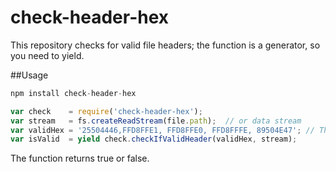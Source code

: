 
# check-header-hex

This repository checks for valid file headers; the function is a generator, so you need to yield.

##Usage



```js
npm install check-header-hex

var check    = require('check-header-hex');
var stream   = fs.createReadStream(file.path);  // or data stream
var validHex = '25504446,FFD8FFE1, FFD8FFE0, FFD8FFFE, 89504E47'; // This can be an individual hex or comma delimited;
var isValid  = yield check.checkIfValidHeader(validHex, stream); 
```


The function returns true or false. 

